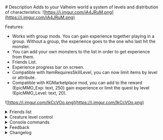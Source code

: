 ﻿﻿# Description
Adds to your Valheim world a system of levels and distribution of characteristics:
![https://i.imgur.com/iA4JRuM.png](https://i.imgur.com/iA4JRuM.png)

Features:
 - Works with group mods. You can gain experience together playing in a group. Without a group, the experience goes to the one who last hit the monster.
 - You can add your own monsters to the list in order to get experience from them.
 - Friends List.
 - Experience progress bar on screen.
 - Compatible with ItemRequiresSkillLevel, you can now limit items by level or attribute.
 - Compatible with KGMarketplace mod, you can add to the reward (EpicMMO_Exp: text, 250) gain experience or limit the quest by level (EpicMMO_Level: text, 20).
 
 ![https://i.imgur.com/lkCcVOo.png](https://i.imgur.com/lkCcVOo.png)

<details><summary>Friends list</summary>

Click the plus button at the bottom of the friends bar. Enter your friend's name with a capital letter and send an invitation to become friends.
   ![https://i.imgur.com/rC8RDYe.png](https://i.imgur.com/rC8RDYe.png)
Your friend will receive an invitation. Once accepted, it will appear in your list of friends. You can invite him to the group from the friends panel by clicking the button with the people. 
   ![https://i.imgur.com/W460hdu.png](https://i.imgur.com/W460hdu.png)

# Warning. 
- If your friend is out of the game and you just accepted the invitation then friend will not receive a notification and you will not be added to his list of friends. You will need to re-send an invitation.
- You can not send an invitation to yourself or a friend you already have in your friends. Remove him from your friends list and then send him an invitation if necessary.
- Invitations to friends is not saved after leaving. Accept them before leaving the game. 
</details> 

<details><summary>Creature level control</summary>

Monsters have been added a level.
![https://i.imgur.com/IySsj3j.png](https://i.imgur.com/IySsj3j.png)
You'll get nothing (exp, drop) if monster is higher than your level (your level + additional level from configs), also damage on monster will be lower by multiplied you/monster level percentage (20/50 = 0.4, you'll deal 0.4% of your damage). Such monsters will have a red name.
If you are much stronger than the monster in level, then you will get less experience. Such monsters will have a cyan name color.

All functions can be configured in the configuration.
Also a file with all monsters and level is located in plugin/EpicMMOSystem/MonsterDB_"Version".

Attention!
If you had a previous version of the file, then new fields will be created automatically which you will have to correct for your necessary values. 
If you didn't do anything then just delete file and it will create new one with default values.

</details>


<details><summary>Console commands</summary>

Commands only admin.
 - Set level: epicmmosystem level [value] [name] - if name have space change space on &.
 - Reset points attribute: epicmmosystem reset_points [name] - if name have space change space on &.
</details> 

<details><summary>Feedback</summary>

You can ask questions or suggest ideas in the discord channel [Odin Plus Team](https://discord.gg/uf44CtCm), look for me there under the nickname LambaSun or my [mod branch](https://discord.com/channels/826573164371902465/977656428670111794).
</details> 

<details><summary>Changelog</summary>
 
 - 1.2.3: Add console command and loss exp if dead
 - 1.2.2: Add button for open quest journal (Marketplace) and profession
 - 1.2.1: Fix errors with EAQS
 - 1.2.0: Add friends list
 - 1.1.0: Add creature level control
 - 1.0.1: Fix localization and append english text for config comments.
 - 1.0.0: Release
</details> 